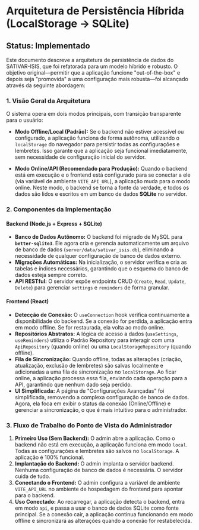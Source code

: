 # Arquitetura de Persistência Híbrida (LocalStorage -> SQLite)

## Status: Implementado

Este documento descreve a arquitetura de persistência de dados do SATIVAR-ISIS, que foi refatorada para um modelo híbrido e robusto. O objetivo original—permitir que a aplicação funcione "out-of-the-box" e depois seja "promovida" a uma configuração mais robusta—foi alcançado através da seguinte abordagem:

### 1. Visão Geral da Arquitetura

O sistema opera em dois modos principais, com transição transparente para o usuário:

-   **Modo Offline/Local (Padrão):** Se o backend não estiver acessível ou configurado, a aplicação funciona de forma autônoma, utilizando o `localStorage` do navegador para persistir todas as configurações e lembretes. Isso garante que a aplicação seja funcional imediatamente, sem necessidade de configuração inicial do servidor.

-   **Modo Online/API (Recomendado para Produção):** Quando o backend está em execução e o frontend está configurado para se conectar a ele (via variável de ambiente `VITE_API_URL`), a aplicação muda para o modo online. Neste modo, o backend se torna a fonte da verdade, e todos os dados são lidos e escritos em um banco de dados **SQLite** no servidor.

### 2. Componentes da Implementação

#### Backend (Node.js + Express + SQLite)

-   **Banco de Dados Autônomo:** O backend foi migrado de MySQL para **`better-sqlite3`**. Ele agora cria e gerencia automaticamente um arquivo de banco de dados (`server/data/sativar_isis.db`), eliminando a necessidade de qualquer configuração de banco de dados externo.
-   **Migrações Automáticas:** Na inicialização, o servidor verifica e cria as tabelas e índices necessários, garantindo que o esquema do banco de dados esteja sempre correto.
-   **API RESTful:** O servidor expõe endpoints CRUD (`Create`, `Read`, `Update`, `Delete`) para gerenciar `settings` e `reminders` de forma granular.

#### Frontend (React)

-   **Detecção de Conexão:** O `useConnection` hook verifica continuamente a disponibilidade do backend. Se a conexão for perdida, a aplicação entra em modo offline. Se for restaurada, ela volta ao modo online.
-   **Repositórios Abstratos:** A lógica de acesso a dados (`useSettings`, `useReminders`) utiliza o Padrão Repository para interagir com uma `ApiRepository` (quando online) ou uma `LocalStorageRepository` (quando offline).
-   **Fila de Sincronização:** Quando offline, todas as alterações (criação, atualização, exclusão de lembretes) são salvas localmente e adicionadas a uma fila de sincronização no `localStorage`. Ao ficar online, a aplicação processa essa fila, enviando cada operação para a API, garantindo que nenhum dado seja perdido.
-   **UI Simplificada:** A página de "Configurações Avançadas" foi simplificada, removendo a complexa configuração de banco de dados. Agora, ela foca em exibir o status da conexão (Online/Offline) e gerenciar a sincronização, o que é mais intuitivo para o administrador.

### 3. Fluxo de Trabalho do Ponto de Vista do Administrador

1.  **Primeiro Uso (Sem Backend):** O admin abre a aplicação. Como o backend não está em execução, a aplicação funciona em modo `local`. Todas as configurações e lembretes são salvos no `localStorage`. A aplicação é 100% funcional.
2.  **Implantação do Backend:** O admin implanta o servidor backend. Nenhuma configuração de banco de dados é necessária. O servidor cuida de tudo.
3.  **Conectando o Frontend:** O admin configura a variável de ambiente `VITE_API_URL` no ambiente de hospedagem do frontend para apontar para o backend.
4.  **Uso Conectado:** Ao recarregar, a aplicação detecta o backend, entra em modo `api`, e passa a usar o banco de dados SQLite como fonte principal. Se a conexão cair, a aplicação continua funcionando em modo offline e sincronizará as alterações quando a conexão for restabelecida.